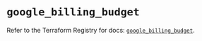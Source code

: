 # `google_billing_budget`

Refer to the Terraform Registry for docs: [`google_billing_budget`](https://registry.terraform.io/providers/hashicorp/google/6.30.0/docs/resources/billing_budget).
